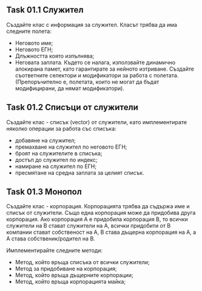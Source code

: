 ## Task 01.1 Служител

Създайте клас с информация за служител. Класът трябва да има следните полета:
- Неговото име;
- Неговото ЕГН;
- Длъжността която изпълнява;
- Неговата заплата.
Където се налага, използвайте динамично алокирана памет, като гарантирате за нейното изтриване.
Създайте съответните селектори и модификатори за работа с полетата. (Препоръчително е, полетата, които не могат да бъдат модифицирани, да нямат модификатори).

## Task 01.2 Списъци от служители

Създайте клас - списък (vector) от служители, като имплементирате няколко операции за работа със списъка:
- добавяне на служител;
- премахване на служител по неговото ЕГН;
- броят на служителите в списъка;
- достъп до служител по индекс;
- намиране на служител по ЕГН;
- пресмятане на средна заплата за целият списък.

## Task 01.3 Монопол

Създайте клас - корпорация. Корпорацията трябва да съдържа име и списък от служители. Също една корпорация може да придобива друга корпорация. Ако корпорация A е придобила корпорация B, то всички служители на B стават служители на A, всички придобити от B компании стават собственост на A, B става дъщерна корпорация на A, а A става собственик/родител на B.

Имплементирайте следните методи:
- Метод, който връща списъка от всички служители;
- Метод за придобиване на корпорация;
- Метод, който връща дъщерните корпорации;
- Метод, който връща корпорацията майка;
